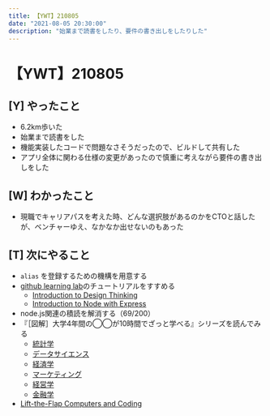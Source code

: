 ```yaml
---
title: 【YWT】210805
date: "2021-08-05 20:30:00"
description: "始業まで読書をしたり、要件の書き出しをしたりした"
---
```


# 【YWT】210805

## [Y] やったこと

- 6.2km歩いた
- 始業まで読書をした
- 機能実装したコードで問題なさそうだったので、ビルドして共有した
- アプリ全体に関わる仕様の変更があったので慎重に考えながら要件の書き出しをした

## [W] わかったこと

- 現職でキャリアパスを考えた時、どんな選択肢があるのかをCTOと話したが、ベンチャーゆえ、なかなか出せないのもあった

## [T] 次にやること

- `alias` を登録するための機構を用意する
- [github learning lab](https://lab.github.com/githubtraining)のチュートリアルをすすめる
  - [Introduction to Design Thinking](https://lab.github.com/githubtraining/introduction-to-design-thinking)
  - [Introduction to Node with Express](https://lab.github.com/everydeveloper/introduction-to-node-with-express)
- node.js関連の積読を解消する（69/200）
- 『［図解］大学4年間の◯◯が10時間でざっと学べる』シリーズを読んでみる
  - [統計学](https://www.amazon.co.jp/dp/B07PXB4NN9)
  - [データサイエンス](https://www.amazon.co.jp/dp/B07XNW3TQM)
  - [経済学](https://www.amazon.co.jp/dp/B01KNLFHH6)
  - [マーケティング](https://www.amazon.co.jp/dp/B07BNC2SV3)
  - [経営学](https://www.amazon.co.jp/dp/B071SKDF3L)
  - [金融学](https://www.amazon.co.jp/dp/B07BB6Z7FW)
- [Lift-the-Flap Computers and Coding](https://www.amazon.co.jp/dp/1409591514)
